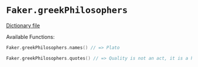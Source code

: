 # `Faker.greekPhilosophers`

[Dictionary file](../src/main/resources/locales/en/greek_philosophers.yml)

Available Functions:  
```kotlin
Faker.greekPhilosophers.names() // => Plato

Faker.greekPhilosophers.quotes() // => Quality is not an act, it is a habit.

```
